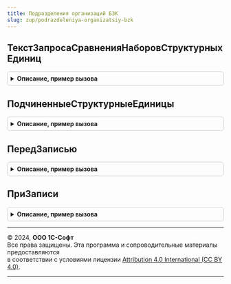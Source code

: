 ```yaml
---
title: Подразделения организаций БЗК
slug: zup/podrazdeleniya-organizatsiy-bzk
---
```



## ТекстЗапросаСравненияНаборовСтруктурныхЕдиниц
<details style="margin: 1em 0; padding: 0.5em; border: 1px solid #ccc; border-radius: 6px;">

<summary style="font-weight: bold; cursor: pointer;">Описание, пример вызова</summary>

```bsl

// Для вызова из модуля менеджера справочника "Подразделения организаций".
// Возвращает текст запроса, используемого для обновления подчиненных структурных единиц по указанному регистру.
//
// Параметры:
//  ИмяРегистра  - Строка - имя регистра, в котором будет произведен выбор записей для обновления.
//  ИмяРеквизита - Строка - имя ресурса регистра.
//
// Возвращаемое значение:
//  Строка - текст запроса.
//
Функция ТекстЗапросаСравненияНаборовСтруктурныхЕдиниц(ИмяРегистра, ИмяРеквизита) Экспорт
```

Пример вызова
```bsl
Результат = ПодразделенияОрганизацийБЗК.ТекстЗапросаСравненияНаборовСтруктурныхЕдиниц(ИмяРегистра, ИмяРеквизита) 
```
</details>

## ПодчиненныеСтруктурныеЕдиницы
<details style="margin: 1em 0; padding: 0.5em; border: 1px solid #ccc; border-radius: 6px;">

<summary style="font-weight: bold; cursor: pointer;">Описание, пример вызова</summary>

```bsl

// Для вызова из модуля менеджера справочника "Подразделения организаций".
// Возвращает головную структурную единицу и массив подчиненных подразделений, для которых требуется тиражирование
// значения из головной структурной единицы.
//
// Параметры:
//  СтруктурнаяЕдиница - СправочникСсылка.Организации, СправочникСсылка.ПодразделенияОрганизаций - организация или подразделение
//                       для которых требуется получить подчиненные подразделения до первого обособленного.
//
// Возвращаемое значение:
//  Соответствие:
//   * Ключ     - ГоловнаяСтруктурнаяЕдиница    - СправочникСсылка.Организации,
//                                                СправочникСсылка.ПодразделенияОрганизаций - Вышестоящая структурная
//                                                    единица, из которой будет тиражироваться значение.
//   * Значение - ПодчиненныеСтруктурныеЕдиницы - Массив из СправочникСсылка.ПодразделенияОрганизаций - Подчиненные подразделения,
//                                                для которых требуется установка значения из вышестоящей структурной единицы.
//
Функция ПодчиненныеСтруктурныеЕдиницы(СтруктурнаяЕдиница) Экспорт
```

Пример вызова
```bsl
Результат = ПодразделенияОрганизацийБЗК.ПодчиненныеСтруктурныеЕдиницы(СтруктурнаяЕдиница) 
```
</details>

## ПередЗаписью
<details style="margin: 1em 0; padding: 0.5em; border: 1px solid #ccc; border-radius: 6px;">

<summary style="font-weight: bold; cursor: pointer;">Описание, пример вызова</summary>

```bsl

// Для вызова из модуля объекта справочника "Подразделения организаций".
// Вызывается перед записью объекта.
//
// Параметры:
//  ПодразделениеОрганизации - СправочникОбъект.ПодразделенияОрганизаций - объект, для которого вызывается метод.
//  Отказ                    - Булево                                    - признак отказа от записи.
//
Процедура ПередЗаписью(ПодразделениеОрганизации, Отказ) Экспорт
```

Пример вызова
```bsl
ПодразделенияОрганизацийБЗК.ПередЗаписью(ПодразделениеОрганизации, Отказ) 
```
</details>

## ПриЗаписи
<details style="margin: 1em 0; padding: 0.5em; border: 1px solid #ccc; border-radius: 6px;">

<summary style="font-weight: bold; cursor: pointer;">Описание, пример вызова</summary>

```bsl

// Для вызова из модуля объекта справочника "Подразделения организаций".
// Вызывается при записи объекта.
//
// Параметры:
//  ПодразделениеОрганизации - СправочникОбъект.ПодразделенияОрганизаций - объект, для которого вызывается метод.
//  Отказ                    - Булево                                    - признак отказа от записи.
//
Процедура ПриЗаписи(ПодразделениеОрганизации, Отказ) Экспорт
```

Пример вызова
```bsl
ПодразделенияОрганизацийБЗК.ПриЗаписи(ПодразделениеОрганизации, Отказ) 
```
</details>

---

© 2024, **ООО 1С-Софт**  
Все права защищены. Эта программа и сопроводительные материалы предоставляются  
в соответствии с условиями лицензии [Attribution 4.0 International (CC BY 4.0)](https://creativecommons.org/licenses/by/4.0/legalcode).

---

